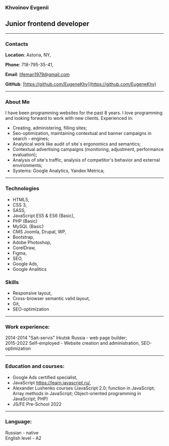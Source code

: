 ### Khvoinov Evgenii
## Junior frontend developer
---
### Contacts 

**Location**: Astoria, NY,

**Phone**: 718-795-35-41, 

**Email**: lifeman1979@gmail.com

**GitHub**: [https://github.com/EugeneKhv](https://github.com/EugeneKhv)

---
### About Me 

I have been programming websites for the past 8 years. I love programming and looking forward to work with new clients.
Experienced in:

- Creating, administering, filling sites;
- Seo-optimization, maintaining contextual and banner campaigns in search - engines;
- Analytical work like audit of site`s ergonomics and semantics;
- Contextual advertising campaigns (monitoring, adjustment, performance evaluation);
- Analysis of site's traffic, analysis of competitor's behavior and external environments;
- Systems: Google Analytics, Yandex Metrica;

---
### Technologies
- HTML5, 
- CSS 3, 
- SASS,
- JavaScript ES5 & ES6 (Basic),
- PHP (Basic)
- MySQL (Basic)
- CMS Joomla, Drupal, WP, 
- Bootstrap,
- Adobe Photoshop‚ 
- CorelDraw,
- Figma,
- SEO,
- Google Ads,
- Google Analitics

### Skills 
- Responsive layout,
- Cross-browser semantic valid layout,
- Git,
- SEO-optimization

---

### Work experience:
2014-2014 "Sait-servis" Irkutsk Russia - web page builder;  
2015-2022 Self-employed - Website creation and administration, SEO-optimization

---

### Education and courses:
- Google Ads certified specialist,
- JavaScript https://learn.javascript.ru/,
- Alexander Lushenko courses (JavaScript 2.0; function in JavaScript; Array methods in JavaScript; Object-oriented programming in JavaScript; PHP) 
- JS/FE Pre-School 2022 

---
### Language:
Russian - native  
English level - A2